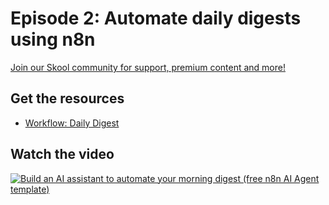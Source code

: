 # Episode 2: Automate daily digests using n8n

[Join our Skool community for support, premium content and more!](https://www.skool.com/ai-agents-az?gw2)

## Get the resources

- [Workflow: Daily Digest](daily_digest.json)

## Watch the video

[![Build an AI assistant to automate your morning digest (free n8n AI Agent template)](https://img.youtube.com/vi/WlOUMoaf_aE/0.jpg)](https://www.youtube.com/watch?v=WlOUMoaf_aE)
